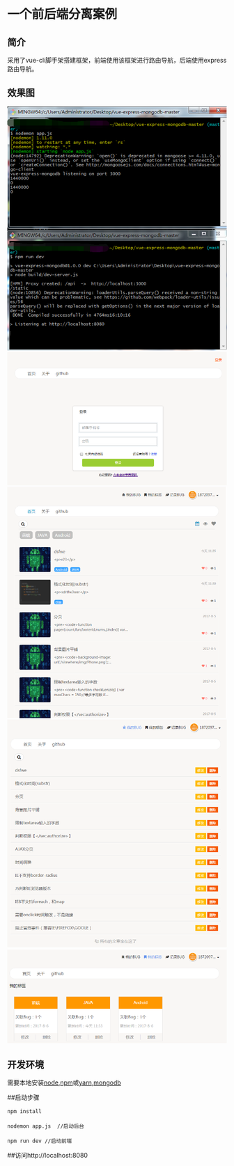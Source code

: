 # 一个前后端分离案例

## 简介
采用了vue-cli脚手架搭建框架，前端使用该框架进行路由导航，后端使用express路由导航。

## 效果图
![demo](./demo/start.png)
![demo](./demo/login.png)
![demo](./demo/index.png)
![demo](./demo/bug.png)
![demo](./demo/tag.png)


## 开发环境
需要本地安装[node](https://nodejs.org/en/),[npm](https://www.npmjs.com/)或[yarn](https://yarnpkg.com/),[mongodb](https://www.mongodb.com/)

##启动步骤
```bash
npm install 

nodemon app.js  //启动后台

npm run dev //启动前端
```

##访问http://localhost:8080

